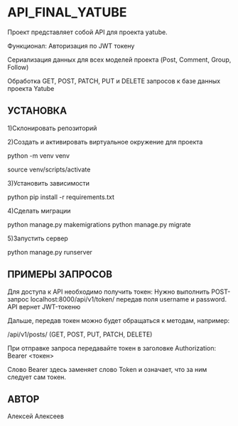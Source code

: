 
# API_FINAL_YATUBE

Проект представляет собой API для проекта yatube.

Функционал: Авторизация по JWT токену

Сериализация данных для всех моделей проекта (Post, Comment, Group, Follow)

Обработка GET, POST, PATCH, PUT и DELETE запросов к базе данных проекта Yatube


## УСТАНОВКА

1)Склонировать репозиторий

2)Создать и активировать виртуальное окружение для проекта

python -m venv venv

source venv/scripts/activate

3)Установить зависимости

python pip install -r requirements.txt

4)Сделать миграции

python manage.py makemigrations python manage.py migrate

5)Запустить сервер

python manage.py runserver

## ПРИМЕРЫ ЗАПРОСОВ

Для доступа к API необходимо получить токен: Нужно выполнить POST-запрос localhost:8000/api/v1/token/ передав поля username и password. API вернет JWT-токеню

Дальше, передав токен можно будет обращаться к методам, например:

/api/v1/posts/ (GET, POST, PUT, PATCH, DELETE)

При отправке запроса передавайте токен в заголовке Authorization: Bearer <токен>

Слово Bearer здесь заменяет слово Token и означает, что за ним следует сам токен.


## АВТОР

Алексей Алексеев